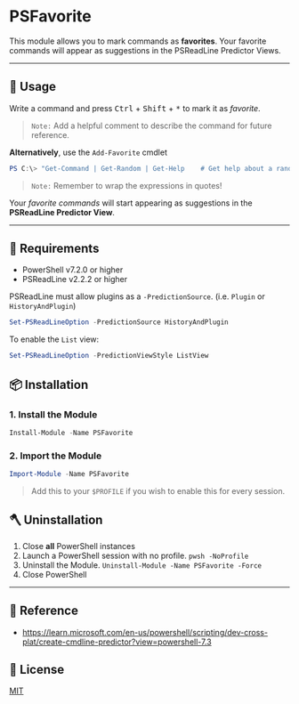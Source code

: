 # PSFavorite

This module allows you to mark commands as **favorites**. Your favorite commands will appear as suggestions in the PSReadLine Predictor Views.

---

## 📘 Usage


Write a command and press <kbd>Ctrl</kbd> + <kbd>Shift</kbd> + <kbd>*</kbd> to mark it as _favorite_.

> `Note:` Add a helpful comment to describe the command for future reference.

**Alternatively**, use the `Add-Favorite` cmdlet

```powershell
PS C:\> "Get-Command | Get-Random | Get-Help    # Get help about a random command" | Add-Favorite
```

> `Note:` Remember to wrap the expressions in quotes!

Your _favorite commands_ will start appearing as suggestions in the **PSReadLine Predictor View**.

<!-- TODO: Add Screenshot or GIF -->

---

## 📄 Requirements

- PowerShell v7.2.0 or higher
- PSReadLine v2.2.2 or higher

PSReadLine must allow plugins as a `-PredictionSource`. (i.e. `Plugin` or `HistoryAndPlugin`)

```powershell
Set-PSReadLineOption -PredictionSource HistoryAndPlugin
```

To enable the `List` view:

```powershell
Set-PSReadLineOption -PredictionViewStyle ListView
```

## 📦 Installation

### 1. Install the Module

```powershell
Install-Module -Name PSFavorite
```

### 2. Import the Module

```powershell
Import-Module -Name PSFavorite
```

> Add this to your `$PROFILE` if you wish to enable this for every session.

## 🪓 Uninstallation

1. Close **all** PowerShell instances
2. Launch a PowerShell session with no profile. `pwsh -NoProfile`
3. Uninstall the Module. `Uninstall-Module -Name PSFavorite -Force`
4. Close PowerShell

---

## 📕 Reference

- https://learn.microsoft.com/en-us/powershell/scripting/dev-cross-plat/create-cmdline-predictor?view=powershell-7.3

## 📃 License

[MIT](./LICENSE)
